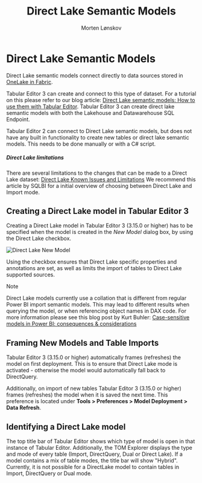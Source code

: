 ﻿---
uid: direct-lake-dataset
title: Direct Lake Semantic Models
author: Morten Lønskov
updated: 2023-08-14
applies_to:
  versions:
    - version: 2.x
    - version: 3.x
  editions:
    - edition: Desktop
      none: x
    - edition: Business
      none: x
    - edition: Enterprise
---

# Direct Lake Semantic Models
Direct Lake semantic models connect directly to data sources stored in [OneLake in Fabric](https://learn.microsoft.com/en-us/fabric/onelake/onelake-overview). 

Tabular Editor 3 can create and connect to this type of dataset. For a tutorial on this please refer to our blog article: [Direct Lake semantic models: How to use them with Tabular Editor](https://blog.tabulareditor.com/2023/09/26/fabric-direct-lake-with-tabular-editor-part-2-creation/). 
Tabular Editor 3 can create direct lake semantic models with both the Lakehouse and Datawarehouse SQL Endpoint. 

Tabular Editor 2 can connect to Direct Lake semantic models, but does not have any built in functionality to create new tables or direct lake semantic models. This needs to be done manually or with a C# script. 

<div class="NOTE">
  <h5>Direct Lake limitations</h5>
  There are  several limitations to the changes that can be made to a Direct Lake dataset: <a href="https://learn.microsoft.com/en-us/power-bi/enterprise/directlake-overview#known-issues-and-limitations">Direct Lake Known Issues and Limitations</a> We recommend <a "https://www.sqlbi.com/blog/marco/2024/04/06/direct-lake-vs-import-mode-in-power-bi/"> this article by SQLBI</a> for a initial overview of choosing between Direct Lake and Import mode.
</div>

## Creating a Direct Lake model in Tabular Editor 3

Creating a Direct Lake model in Tabular Editor 3 (3.15.0 or higher) has to be specified when the model is created in the _New Model_ dialog box, by using the Direct Lake checkbox. 

![Direct Lake New Model](~/images/common/DirectLakeNewModelDialog.png)

Using the checkbox ensures that Direct Lake specific properties and annotations are set, as well as limits the import of tables to Direct Lake supported sources. 

> [!NOTE]
> Direct Lake models currently use a collation that is different from regular Power BI import semantic models. This may lead to different results when querying the model, or when referencing object names in DAX code.
 For more information please see this blog post by Kurt Buhler: [Case-sensitive models in Power BI: consequences & considerations](https://data-goblins.com/power-bi/case-specific)

## Framing New Models and Table Imports

Tabular Editor 3 (3.15.0 or higher) automatically frames (refreshes) the model on first deployment. This is to ensure that Direct Lake mode is activated - otherwise the model would automatically fall back to DirectQuery.

Additionally, on import of new tables Tabular Editor 3 (3.15.0 or higher) frames (refreshes) the model when it is saved the next time. This preference is located under **Tools > Preferences > Model Deployment > Data Refresh**.



## Identifying a Direct Lake model
The top title bar of Tabular Editor shows which type of model is open in that instance of Tabular Editor. Additionally, the TOM Explorer displays the type and mode of every table (Import, DirectQuery, Dual or Direct Lake). If a model contains a mix of table modes, the title bar will show "Hybrid". Currently, it is not possible for a DirectLake model to contain tables in Import, DirectQuery or Dual mode.
